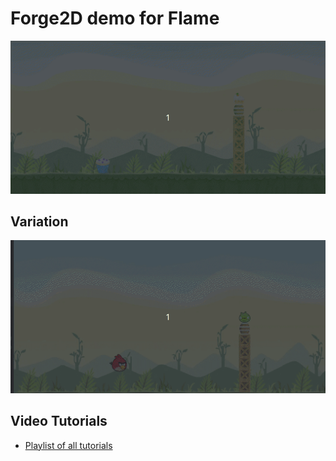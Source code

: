 # Forge2D demo for Flame

![cakeshot](docs/cakeshot.gif)

## Variation

![screenshot](docs/screenshot.gif)

## Video Tutorials

* [Playlist of all tutorials](https://youtube.com/playlist?list=PLxvyAnoL-vu6o-wQFxIGGtiBQFTRN761U)
